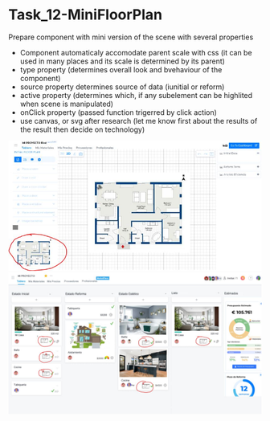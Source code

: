 # Task_12-MiniFloorPlan

Prepare component with mini version of the scene with several properties

- Component automaticaly accomodate parent scale with css (it can be used in many places and its scale is determined by its parent)
- type property (determines overall look and bvehaviour of the component)
- source property determines source of data (iunitial or reform)
- active property (determines which, if any subelement can be highlited when scene is manipulated)
- onClick property (passed function trigerred by click action)
- use canvas, or svg after research (let me know first about the results of the result then decide on technology)

![ReformFloorPlan](/ReformFloorPlan_.JPG)
![MiniFloorPlan](/MiniFloorPlan.JPG)
